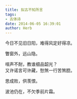 ```yaml
---
title: 拟古不知所言
tags:
- 古体诗
date: 2014-06-05 16:39:01
author: Herb
---
```

今日不见旧日阳，难得风定好得凉。

瞥窗外，远山隐。

喧声不耐，教谁细品韶光？
<br />
又许诺言可许藏，愁煞一行苦煞腔。

思成败，供羡恨。

波池仍在，不欠季前片霜。